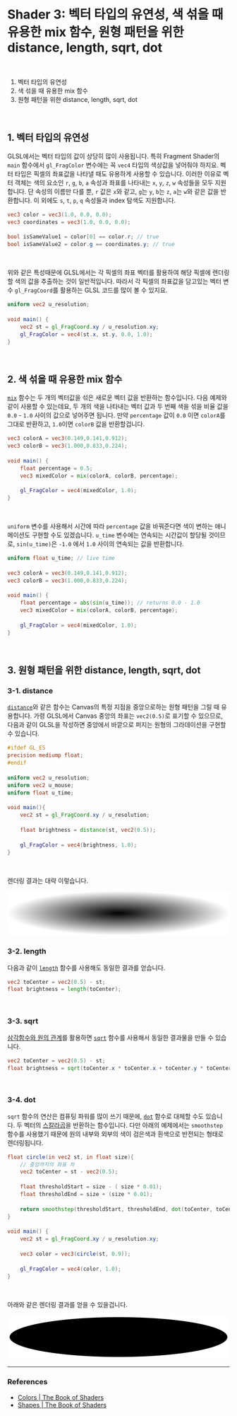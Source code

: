 # Shader 3: 벡터 타입의 유연성, 색 섞을 때 유용한 mix 함수, 원형 패턴을 위한 distance, length, sqrt, dot

<br>

1. 벡터 타입의 유연성
2. 색 섞을 때 유용한 mix 함수
3. 원형 패턴을 위한 distance, length, sqrt, dot

<br>

## 1. 벡터 타입의 유연성

GLSL에서는 벡터 타입의 값이 상당히 많이 사용됩니다. 특히 Fragment Shader의 `main` 함수에서 `gl_FragColor` 변수에는 꼭 `vec4` 타입의 색상값을 넣어줘야 하지요. 벡터 타입은 픽셀의 좌표값을 나타낼 때도 유용하게 사용할 수 있습니다. 이러한 이유로 벡터 객체는 색의 요소인 `r`, `g`, `b`, `a` 속성과 좌표를 나타내는 `x`, `y`, `z`, `w` 속성들을 모두 지원합니다. 단 속성의 이름만 다를 뿐, `r` 값은 `x`와 같고, `g`는 `y`, `b`는 `z`, `a`는 `w`와 같은 값을 반환합니다. 이 외에도 `s`, `t`, `p`, `q` 속성들과 index 탐색도 지원합니다.

```glsl
vec3 color = vec3(1.0, 0.0, 0.0);
vec3 coordinates = vec3(1.0, 0.0, 0.0);

bool isSameValue1 = color[0] == color.r; // true
bool isSameValue2 = color.g == coordinates.y; // true
```

<br>

위와 같은 특성때문에 GLSL에서는 각 픽셀의 좌표 벡터를 활용하여 해당 픽셀에 렌더링할 색의 값을 추출하는 것이 일반적입니다. 따라서 각 픽셀의 좌표값을 담고있는 벡터 변수 `gl_FragCoord`를 활용하는 GLSL 코드를 많이 볼 수 있지요.

```glsl
uniform vec2 u_resolution;

void main() {
    vec2 st = gl_FragCoord.xy / u_resolution.xy;
    gl_FragColor = vec4(st.x, st.y, 0.0, 1.0);
}
```

<br>

## 2. 색 섞을 때 유용한 mix 함수

[`mix`](https://thebookofshaders.com/glossary/?search=mix) 함수는 두 개의 벡터값을 섞은 새로운 벡터 값을 반환하는 함수입니다. 다음 예제와 같이 사용할 수 있는데요, 두 개의 색을 나타내는 벡터 값과 두 번째 색을 섞을 비율 값을 `0.0` - `1.0` 사이의 값으로 넣어주면 됩니다. 만약 `percentage` 값이 `0.0` 이면 `colorA`를 그대로 반환하고, `1.0`이면 `colorB` 값을 반환할겁니다. 

```glsl
vec3 colorA = vec3(0.149,0.141,0.912);
vec3 colorB = vec3(1.000,0.833,0.224);

void main() {
    float percentage = 0.5;
    vec3 mixedColor = mix(colorA, colorB, percentage);

    gl_FragColor = vec4(mixedColor, 1.0);
}
```

<br>

`uniform` 변수를 사용해서 시간에 따라 `percentage` 값을 바꿔준다면 색이 변하는 애니메이션도 구현할 수도 있겠습니다. `u_time` 변수에는 연속되는 시간값이 할당될 것이므로, `sin(u_time)`은 `-1.0` 에서 `1.0` 사이의 연속되는 값을 반환합니다.

```glsl
uniform float u_time; // live time

vec3 colorA = vec3(0.149,0.141,0.912);
vec3 colorB = vec3(1.000,0.833,0.224);

void main() {
    float percentage = abs(sin(u_time)); // returns 0.0 - 1.0
    vec3 mixedColor = mix(colorA, colorB, percentage);

    gl_FragColor = vec4(mixedColor, 1.0);
}
```

<br>

## 3. 원형 패턴을 위한 distance, length, sqrt, dot

### 3-1. distance 

[`distance`](https://thebookofshaders.com/glossary/?search=distance)와 같은 함수는 Canvas의 특정 지점을 중앙으로하는 원형 패턴을 그릴 때 유용합니다. 가령 GLSL에서 Canvas 중앙의 좌표는 `vec2(0.5)`로 표기할 수 있으므로, 다음과 같이 GLSL을 작성하면 중앙에서 바깥으로 퍼지는 원형의 그라데이션을 구현할 수 있습니다.

```glsl
#ifdef GL_ES
precision mediump float;
#endif

uniform vec2 u_resolution;
uniform vec2 u_mouse;
uniform float u_time;

void main(){
	vec2 st = gl_FragCoord.xy / u_resolution;

    float brightness = distance(st, vec2(0.5));

	gl_FragColor = vec4(brightness, 1.0);
}
```

<br>

렌더링 결과는 대략 이렇습니다.

<img src="/docs/img/radial.jpg" />

<br>

### 3-2. length 

다음과 같이 [`length`](https://thebookofshaders.com/glossary/?search=length) 함수를 사용해도 동일한 결과를 얻습니다.

```glsl
vec2 toCenter = vec2(0.5) - st;
float brightness = length(toCenter);
```

<br>

### 3-3. sqrt

[삼각함수와 원의 관계](https://en.wikipedia.org/wiki/Hypotenuse)를 활용하면 [`sqrt`](https://thebookofshaders.com/glossary/?search=sqrt) 함수를 사용해서 동일한 결과물을 만들 수 있습니다.


```glsl
vec2 toCenter = vec2(0.5) - st;
float brightness = sqrt(toCenter.x * toCenter.x + toCenter.y * toCenter.y);
```

<br>

### 3-4. dot

`sqrt` 함수의 연산은 컴퓨팅 파워를 많이 쓰기 때문에, [`dot`](https://thebookofshaders.com/glossary/?search=dot) 함수로 대체할 수도 있습니다. 두 벡터의 [스칼라곱](https://ko.wikipedia.org/wiki/%EC%8A%A4%EC%B9%BC%EB%9D%BC%EA%B3%B1)을 반환하는 함수입니다. 다만 아래의 예제에서는 `smoothstep` 함수를 사용했기 때문에 원의 내부와 외부의 색이 검은색과 흰색으로 반전되는 형태로 렌더링됩니다.

```glsl
float circle(in vec2 st, in float size){
    // 중앙까지의 좌표 차
    vec2 toCenter = st - vec2(0.5);

    float thresholdStart = size - ( size * 0.01);
    float thresholdEnd = size + (size * 0.01);

	return smoothstep(thresholdStart, thresholdEnd, dot(toCenter, toCenter) * 4.0);
}

void main() {
	vec2 st = gl_FragCoord.xy / u_resolution.xy;

	vec3 color = vec3(circle(st, 0.9));

	gl_FragColor = vec4(color, 1.0);
}
```

<br>

아래와 같은 렌더링 결과를 얻을 수 있을겁니다.

<img src="/docs/img/circle.jpg" />

<br>

---

### References

- [Colors | The Book of Shaders](https://thebookofshaders.com/06/)
- [Shapes | The Book of Shaders](https://thebookofshaders.com/07/)
